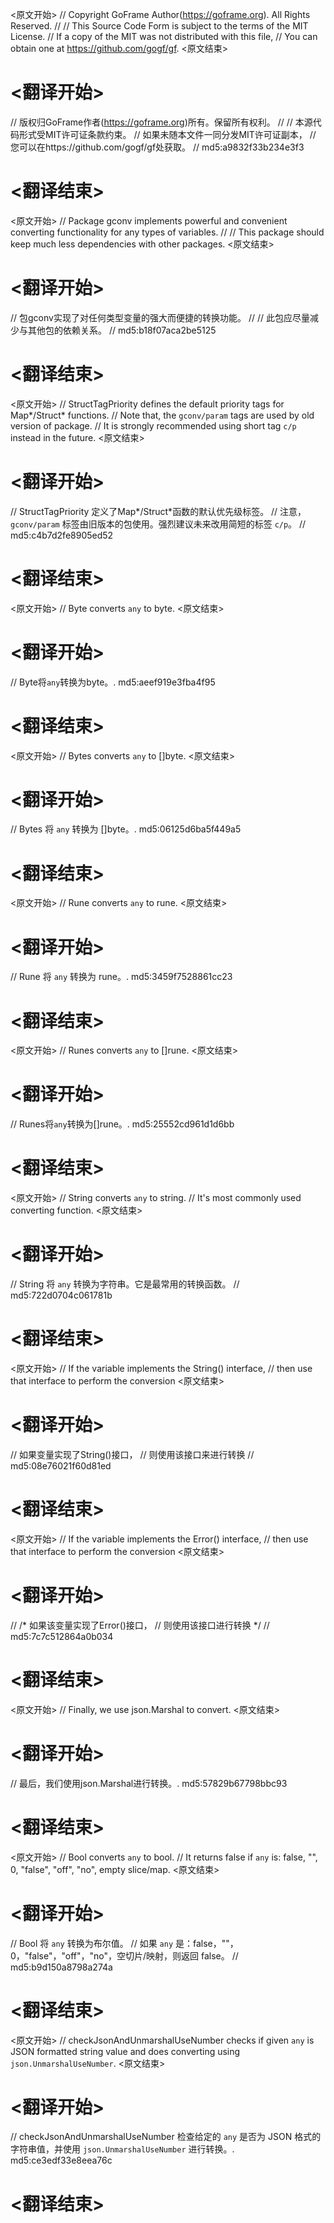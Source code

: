 
<原文开始>
// Copyright GoFrame Author(https://goframe.org). All Rights Reserved.
//
// This Source Code Form is subject to the terms of the MIT License.
// If a copy of the MIT was not distributed with this file,
// You can obtain one at https://github.com/gogf/gf.
<原文结束>

# <翻译开始>
// 版权归GoFrame作者(https://goframe.org)所有。保留所有权利。
//
// 本源代码形式受MIT许可证条款约束。
// 如果未随本文件一同分发MIT许可证副本，
// 您可以在https://github.com/gogf/gf处获取。
// md5:a9832f33b234e3f3
# <翻译结束>


<原文开始>
// Package gconv implements powerful and convenient converting functionality for any types of variables.
//
// This package should keep much less dependencies with other packages.
<原文结束>

# <翻译开始>
// 包gconv实现了对任何类型变量的强大而便捷的转换功能。
//
// 此包应尽量减少与其他包的依赖关系。
// md5:b18f07aca2be5125
# <翻译结束>


<原文开始>
	// StructTagPriority defines the default priority tags for Map*/Struct* functions.
	// Note that, the `gconv/param` tags are used by old version of package.
	// It is strongly recommended using short tag `c/p` instead in the future.
<原文结束>

# <翻译开始>
// StructTagPriority 定义了Map*/Struct*函数的默认优先级标签。
// 注意，`gconv/param` 标签由旧版本的包使用。强烈建议未来改用简短的标签 `c/p`。
// md5:c4b7d2fe8905ed52
# <翻译结束>


<原文开始>
// Byte converts `any` to byte.
<原文结束>

# <翻译开始>
// Byte将`any`转换为byte。. md5:aeef919e3fba4f95
# <翻译结束>


<原文开始>
// Bytes converts `any` to []byte.
<原文结束>

# <翻译开始>
// Bytes 将 `any` 转换为 []byte。. md5:06125d6ba5f449a5
# <翻译结束>


<原文开始>
// Rune converts `any` to rune.
<原文结束>

# <翻译开始>
// Rune 将 `any` 转换为 rune。. md5:3459f7528861cc23
# <翻译结束>


<原文开始>
// Runes converts `any` to []rune.
<原文结束>

# <翻译开始>
// Runes将`any`转换为[]rune。. md5:25552cd961d1d6bb
# <翻译结束>


<原文开始>
// String converts `any` to string.
// It's most commonly used converting function.
<原文结束>

# <翻译开始>
// String 将 `any` 转换为字符串。它是最常用的转换函数。
// md5:722d0704c061781b
# <翻译结束>


<原文开始>
			// If the variable implements the String() interface,
			// then use that interface to perform the conversion
<原文结束>

# <翻译开始>
// 如果变量实现了String()接口，
// 则使用该接口来进行转换
// md5:08e76021f60d81ed
# <翻译结束>


<原文开始>
			// If the variable implements the Error() interface,
			// then use that interface to perform the conversion
<原文结束>

# <翻译开始>
// /* 如果该变量实现了Error()接口，
//    则使用该接口进行转换 */
// md5:7c7c512864a0b034
# <翻译结束>


<原文开始>
// Finally, we use json.Marshal to convert.
<原文结束>

# <翻译开始>
// 最后，我们使用json.Marshal进行转换。. md5:57829b67798bbc93
# <翻译结束>


<原文开始>
// Bool converts `any` to bool.
// It returns false if `any` is: false, "", 0, "false", "off", "no", empty slice/map.
<原文结束>

# <翻译开始>
// Bool 将 `any` 转换为布尔值。
// 如果 `any` 是：false，""，0，"false"，"off"，"no"，空切片/映射，则返回 false。
// md5:b9d150a8798a274a
# <翻译结束>


<原文开始>
// checkJsonAndUnmarshalUseNumber checks if given `any` is JSON formatted string value and does converting using `json.UnmarshalUseNumber`.
<原文结束>

# <翻译开始>
// checkJsonAndUnmarshalUseNumber 检查给定的 `any` 是否为 JSON 格式的字符串值，并使用 `json.UnmarshalUseNumber` 进行转换。. md5:ce3edf33e8eea76c
# <翻译结束>


